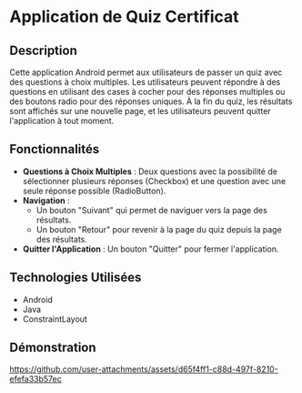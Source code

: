 # Application de Quiz Certificat

## Description
Cette application Android permet aux utilisateurs de passer un quiz avec des questions à choix multiples. Les utilisateurs peuvent répondre à des questions en utilisant des cases à cocher pour des réponses multiples ou des boutons radio pour des réponses uniques. À la fin du quiz, les résultats sont affichés sur une nouvelle page, et les utilisateurs peuvent quitter l'application à tout moment.

## Fonctionnalités
- **Questions à Choix Multiples** : Deux questions avec la possibilité de sélectionner plusieurs réponses (Checkbox) et une question avec une seule réponse possible (RadioButton).
- **Navigation** : 
  - Un bouton "Suivant" qui permet de naviguer vers la page des résultats.
  - Un bouton "Retour" pour revenir à la page du quiz depuis la page des résultats.
- **Quitter l'Application** : Un bouton "Quitter" pour fermer l'application.

## Technologies Utilisées
- Android
- Java
- ConstraintLayout

## Démonstration

https://github.com/user-attachments/assets/d65f4ff1-c88d-497f-8210-efefa33b57ec



